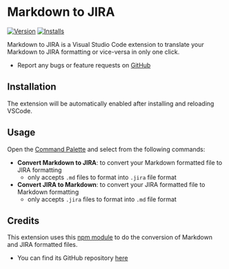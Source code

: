 # Markdown to JIRA

[![Version](https://vsmarketplacebadge.apphb.com/version-short/chintans98.markdown-jira.svg)](https://marketplace.visualstudio.com/items?itemName=chintans98.markdown-jira)
[![Installs](https://vsmarketplacebadge.apphb.com/installs/chintans98.markdown-jira.svg)](https://marketplace.visualstudio.com/items?itemName=chintans98.markdown-jira)

Markdown to JIRA is a Visual Studio Code extension to translate your Markdown to JIRA formatting or vice-versa in only one click.

- Report any bugs or feature requests on [GitHub](https://github.com/chintans1/markdown-to-jira/issues)

## Installation
The extension will be automatically enabled after installing and reloading VSCode.

## Usage
Open the [Command Palette](https://code.visualstudio.com/docs/getstarted/userinterface#_command-palette) and select from the following commands:
- **Convert Markdown to JIRA**: to convert your Markdown formatted file to JIRA formatting
    - only accepts `.md` files to format into `.jira` file format
- **Convert JIRA to Markdown**: to convert your JIRA formatted file to Markdown formatting
    - only accepts `.jira` files to format into `.md` file format

## Credits
This extension uses this [npm module](https://www.npmjs.com/package/jira2md) to do the conversion of Markdown and JIRA formatted files.
- You can find its GitHub repository [here](https://github.com/kylefarris/J2M)
